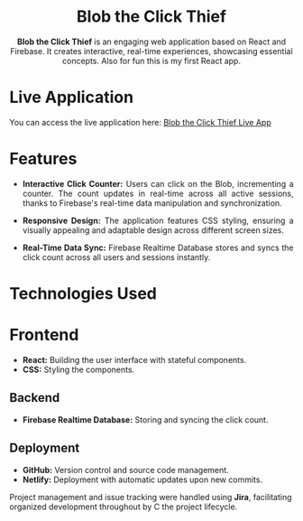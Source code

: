 <div align="center">

# Blob the Click Thief


**Blob the Click Thief** is an engaging web application based on React and Firebase. It creates interactive, real-time experiences, showcasing essential concepts. Also for fun this is my first React app.

</div>

# Live Application

You can access the live application here: [Blob the Click Thief Live App](https://66354867c262825199e888a2--magenta-liger-6ddc3d.netlify.app/)

# Features

<div align="justify">

- **Interactive Click Counter:** Users can click on the Blob, incrementing a counter. The count updates in real-time across all active sessions, thanks to Firebase's real-time data manipulation and synchronization.

- **Responsive Design:** The application features CSS styling, ensuring a visually appealing and adaptable design across different screen sizes.

- **Real-Time Data Sync:** Firebase Realtime Database stores and syncs the click count across all users and sessions instantly.

</div>

# Technologies Used

# Frontend

- **React:** Building the user interface with stateful components.
- **CSS:** Styling the components.

## Backend

- **Firebase Realtime Database:** Storing and syncing the click count.

## Deployment

- **GitHub:** Version control and source code management.
- **Netlify:** Deployment with automatic updates upon new commits.

Project management and issue tracking were handled using **Jira**, facilitating organized development throughout by C the project lifecycle.